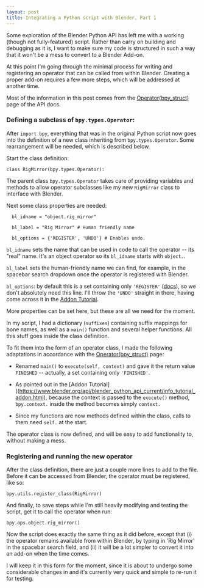 ```yaml
---
layout: post
title: Integrating a Python script with Blender, Part 1
---
```


Some exploration of the Blender Python API has left me with a working (though not fully-featured) script. Rather than carry on building and debugging as it is, I want to make sure my code is structured in such a way that it won't be a mess to convert to a Blender Add-on.

At this point I'm going through the minimal process for writing and registering an operator that can be called from within Blender. Creating a proper add-on requires a few more steps, which will be addressed at another time.

Most of the information in this post comes from the [Operator(bpy_struct)](https://www.blender.org/api/blender_python_api_current/bpy.types.Operator.html) page of the API docs.

### Defining a subclass of `bpy.types.Operator`:

After `import bpy`, everything that was in the original Python script now goes into the definition of a new class inheriting from `bpy.types.Operator`. Some rearrangement will be needed, which is described below.

Start the class definition:

```
class RigMirror(bpy.types.Operator):
```

The parent class `bpy.types.Operator` takes care of providing variables and methods to allow operator subclasses like my new `RigMirror` class to interface with Blender.

Next some class properties are needed:


~~~
  bl_idname = "object.rig_mirror"

  bl_label = "Rig Mirror" # Human friendly name

  bl_options = {'REGISTER', 'UNDO'} # Enables undo.
~~~


`bl_idname` sets the name that can be used in code to call the operator -- its "real" name. It's an object operator so its `bl_idname` starts with `object.`.

`bl_label` sets the human-friendly name we can find, for example, in the spacebar search dropdown once the operator is registered with Blender.

`bl_options`: by default this is a set containing only `'REGISTER'` ([docs](https://www.blender.org/api/blender_python_api_current/bpy.types.Operator.html?highlight=bl_options#bpy.types.Operator.bl_options)), so we don't absolutely need this line. I'll throw the `'UNDO'` straight in there, having come across it in the [Addon Tutorial](https://www.blender.org/api/blender_python_api_current/info_tutorial_addon.html).

More properties can be set here, but these are all we need for the moment.

In my script, I had a dictionary (`suffixes`) containing suffix mappings for bone names, as well as a `main()` function and several helper functions. All this stuff goes inside the class definition.

To fit them into the form of an operator class, I made the following adaptations in accordance with the [Operator(bpy_struct)](https://www.blender.org/api/blender_python_api_current/bpy.types.Operator.html) page:

* Renamed `main()` to `execute(self, context)` and gave it the return value `FINISHED` -- actually, a set containing only `'FINISHED'`.

* As pointed out in the [Addon Tutorial]((https://www.blender.org/api/blender_python_api_current/info_tutorial_addon.html), because the context is passed to the `execute()` method, `bpy.context.` inside the method becomes simply `context.`

* Since my functions are now methods defined within the class, calls to them need `self.` at the start.

The operator class is now defined, and will be easy to add functionality to, without making a mess.

### Registering and running the new operator

After the class definition, there are just a couple more lines to add to the file. Before it can be accessed from Blender, the operator must be registered, like so:

```
bpy.utils.register_class(RigMirror)
```

And finally, to save steps while I'm still heavily modifying and testing the script, get it to call the operator when run:

```
bpy.ops.object.rig_mirror()
```

Now the script does exactly the same thing as it did before, except that (i) the operator remains available from within Blender, by typing in 'Rig Mirror' in the spacebar search field, and (ii) it will be a lot simpler to convert it into an add-on when the time comes.

I will keep it in this form for the moment, since it is about to undergo some considerable changes in and it's currently very quick and simple to re-run it for testing.
